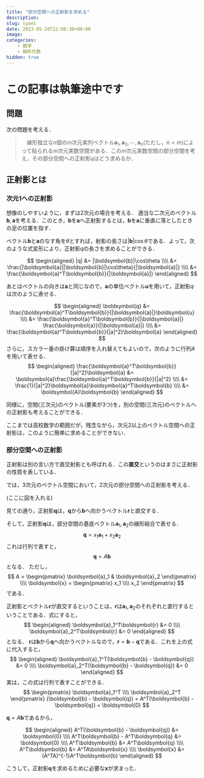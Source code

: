 ```yaml
---
title: "部分空間への正射影を求める"
description: 
slug: syaei
date: 2023-05-20T12:08:30+09:00
image: 
categories:
    - 数学
    - 線形代数
hidden: true
---
```


# この記事は執筆途中です


## 問題
次の問題を考える．
> 　線形独立な$n$個の$m$次元実列ベクトル$\boldsymbol{a}_1,\boldsymbol{a}_2,\cdots,\boldsymbol{a}_n$(ただし，$n<m$)によって貼られる$m$次元実数空間がある．この$m$次元実数空間の部分空間を考え，その部分空間への正射影$q$はどう求めるか．


## 正射影とは
### 次元$1$への正射影
想像のしやすいように，まずは$2$次元の場合を考える．
適当な二次元のベクトル$\boldsymbol{b},\boldsymbol{a}$を考える．このとき，$\boldsymbol{b}$を$\boldsymbol{a}$へ正射影するとは，$\boldsymbol{b}$を$\boldsymbol{a}$に垂直に落としたときの足の位置を指す．

ベクトル$\boldsymbol{b}$と$\boldsymbol{a}$のなす角を$\theta$とすれば，射影の長さは$|\boldsymbol{b}|\cos\theta$である．よって，次のような式変形により，正射影$q$の長さを求めることができる．

$$
\begin{aligned}
|q| &= |\boldsymbol{b}|\cos\theta \\\\
&= \frac{|\boldsymbol{a}||\boldsymbol{b}|\cos\theta}{|\boldsymbol{a}|} \\\\
&= \frac{\boldsymbol{a}^T\boldsymbol{b}}{|\boldsymbol{a}|}
\end{aligned}
$$

あとはベクトルの向きは$\boldsymbol{a}$と同じなので，$\boldsymbol{a}$の単位ベクトル$\boldsymbol{u}$を用いて，正射影$q$は次のように表せる．

$$
\begin{aligned}
\boldsymbol{q} &= \frac{\boldsymbol{a}^T\boldsymbol{b}}{|\boldsymbol{a}|}\boldsymbol{u} \\\\
&= \frac{\boldsymbol{a}^T\boldsymbol{b}}{|\boldsymbol{a}|} \frac{\boldsymbol{a}}{|\boldsymbol{a}|} \\\\
&= \frac{\boldsymbol{a}^T\boldsymbol{b}}{|a|^2}\boldsymbol{a}
\end{aligned}
$$
さらに，スカラー量の掛け算は順序を入れ替えてもよいので，次のように行列$A$を用いて表せる．
$$
\begin{aligned}
\frac{\boldsymbol{a}^T\boldsymbol{b}}{|a|^2}\boldsymbol{a} &= \boldsymbol{a}\frac{\boldsymbol{a}^T\boldsymbol{b}}{|a|^2} \\\\
&=  \frac{1}{|a|^2}\boldsymbol{a}\boldsymbol{a}^T\boldsymbol{b} \\\\
&= \boldsymbol{A}\boldsymbol{b}
\end{aligned}
$$

同様に，空間(三次元)のベクトル(要素が$3$つ)を，別の空間(三次元)のベクトルへの正射影も考えることができる．

ここまでは高校数学の範囲だが，残念ながら，次元$2$以上のベクトル空間への正射影は，このように簡単に求めることができない．

### 部分空間への正射影
正射影は別の言い方で直交射影とも呼ばれる．この**直交**というのはまさに正射影の性質を表している．

では，$3$次元のベクトル空間において，$2$次元の部分空間への正射影を考える．

(ここに図を入れる)

見ての通り，正射影$\boldsymbol{q}$は，$\boldsymbol{q}$から$\boldsymbol{b}$へ向かうベクトル$\boldsymbol{r}$と直交する．

そして，正射影$\boldsymbol{q}$は，部分空間の基底ベクトル$\boldsymbol{a}_1,\boldsymbol{a}_2$の線形結合で表せる．
$$
\boldsymbol{q} = x_1\boldsymbol{a}_1 + x_2\boldsymbol{a}_2
$$
これは行列で表すと，
$$
\boldsymbol{q} = A\boldsymbol{b}
$$
となる．
ただし，
$$
A = \begin{pmatrix}
\boldsymbol{a}_1 & \boldsymbol{a}_2
\end{pmatrix} \\\\
\boldsymbol{x} = \begin{pmatrix}
x_1 \\\\
x_2
\end{pmatrix}
$$
である．

正射影とベクトル$\boldsymbol{r}$が直交するということは，$\boldsymbol{r}$は$\boldsymbol{a}_1,\boldsymbol{a}_2$のそれぞれと直行するということである．式にすると，
$$
\begin{aligned}
\boldsymbol{a}_1^T\boldsymbol{r} &= 0 \\\\
\boldsymbol{a}_2^T\boldsymbol{r} &= 0
\end{aligned}
$$
となる．
$\boldsymbol{r}$は$\boldsymbol{b}$から$\boldsymbol{q}$へ向かうベクトルなので，$\boldsymbol{r} = \boldsymbol{b} - \boldsymbol{q}$である．これを上の式に代入すると，
$$
\begin{aligned}
\boldsymbol{a}_1^T(\boldsymbol{b} - \boldsymbol{q}) &= 0 \\\\
\boldsymbol{a}_2^T(\boldsymbol{b} - \boldsymbol{q}) &= 0
\end{aligned}
$$
実は，この式は行列で表すことができる．
$$
\begin{pmatrix}
\boldsymbol{a}_1^T \\\\
\boldsymbol{a}_2^T
\end{pmatrix}
(\boldsymbol{b} - \boldsymbol{q}) = 
A^T(\boldsymbol{b} - \boldsymbol{q}) = \boldsymbol{0}
$$

$\boldsymbol{q}=A\boldsymbol{b}$であるから，

$$
\begin{aligned}
A^T(\boldsymbol{b} - \boldsymbol{q}) &= \boldsymbol{0} \\\\
A^T\boldsymbol{b} - A^T\boldsymbol{q} &= \boldsymbol{0} \\\\
A^T\boldsymbol{b} &= A^T\boldsymbol{q} \\\\
A^T\boldsymbol{b} &= A^TA\boldsymbol{x} \\\\
\boldsymbol{x} &= (A^TA)^{-1}A^T\boldsymbol{b}
\end{aligned}
$$

こうして，正射影$\boldsymbol{q}$を求めるために必要な$\boldsymbol{x}$が求まった．



